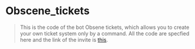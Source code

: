 # Obscene_tickets
> This is the code of the bot Obsene tickets, which allows you to create your own ticket
> system only by a command. All the code are specfied here and the link of the invite is [this](https://discord.com).